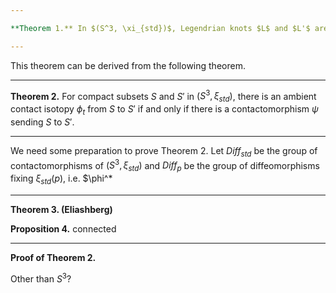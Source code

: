 ```yaml
---

**Theorem 1.** In $(S^3, \xi_{std})$, Legendrian knots $L$ and $L'$ are Legendrian isotopic if and only if the complements of standard neighborhoods are contactomorphic.

---
```


This theorem can be derived from the following theorem.

---

**Theorem 2.**  For compact subsets $S$ and $S'$ in $(S^3, \xi_{std})$, there is an ambient contact isotopy $\phi_t$ from $S$ to $S'$ if and only if there is a contactomorphism $\psi$ sending $S$ to $S'$.

---

We need some preparation to prove Theorem 2. Let $\textit{Diff}_{std}$ be the group of contactomorphisms of $(S^3, \xi_{std})$ and $\textit{Diff}_p$ be the group of diffeomorphisms fixing $\xi_{std}(p)$, i.e. $\phi^*

---

**Theorem 3. (Eliashberg)** 

**Proposition 4.** connected

---

**Proof of Theorem 2.** 


Other than $S^3$?
<!--stackedit_data:
eyJoaXN0b3J5IjpbNTIzNDUxNjYwLDExNDYyMDQ0NTgsLTEzOD
YyNDY4OF19
-->